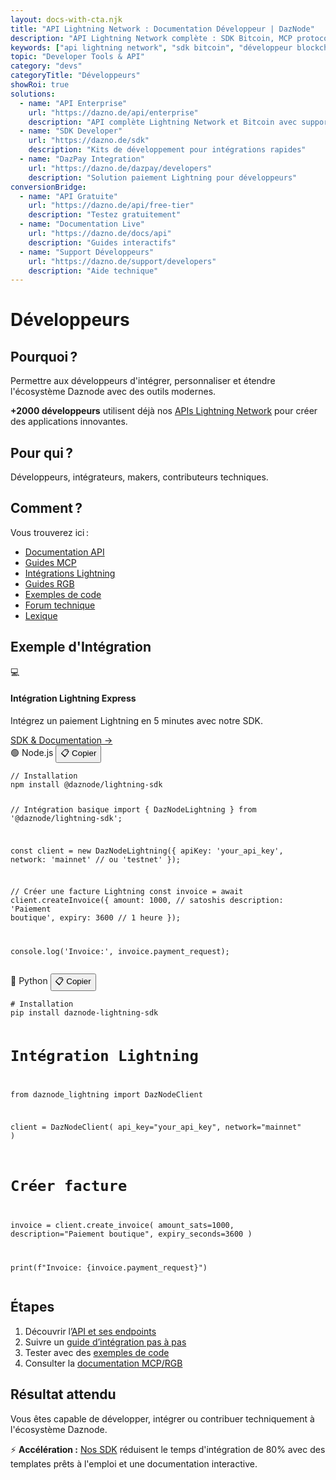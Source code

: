 ```yaml
---
layout: docs-with-cta.njk
title: "API Lightning Network : Documentation Développeur | DazNode"
description: "API Lightning Network complète : SDK Bitcoin, MCP protocol, RGB assets. Intégrez facilement DazNode dans vos applications avec guides interactifs et support 24/7."
keywords: ["api lightning network", "sdk bitcoin", "développeur blockchain", "api bitcoin", "mcp protocol", "rgb assets", "intégration lightning"]
topic: "Developer Tools & API"
category: "devs"
categoryTitle: "Développeurs"
showRoi: true
solutions:
  - name: "API Enterprise"
    url: "https://dazno.de/api/enterprise"
    description: "API complète Lightning Network et Bitcoin avec support 24/7"
  - name: "SDK Developer"
    url: "https://dazno.de/sdk"
    description: "Kits de développement pour intégrations rapides"
  - name: "DazPay Integration"
    url: "https://dazno.de/dazpay/developers"
    description: "Solution paiement Lightning pour développeurs"
conversionBridge:
  - name: "API Gratuite"
    url: "https://dazno.de/api/free-tier"
    description: "Testez gratuitement"
  - name: "Documentation Live"
    url: "https://dazno.de/docs/api"
    description: "Guides interactifs"
  - name: "Support Développeurs"
    url: "https://dazno.de/support/developers"
    description: "Aide technique"
---
```


# Développeurs

## Pourquoi ?
Permettre aux développeurs d'intégrer, personnaliser et étendre l'écosystème Daznode avec des outils modernes. 

**+2000 développeurs** utilisent déjà nos [APIs Lightning Network](https://dazno.de/api) pour créer des applications innovantes.

## Pour qui ?
Développeurs, intégrateurs, makers, contributeurs techniques.

## Comment ?
Vous trouverez ici :
- [Documentation API](../guides/developpeurs/api/)
- [Guides MCP](../guides/developpeurs/mcp/)
- [Intégrations Lightning](../lightning/premiers-pas/)
- [Guides RGB](../guides/developpeurs/rgb/)
- [Exemples de code](../guides/developpeurs/examples/)
- [Forum technique](https://github.com/Token4Good/daznode-docs/discussions)
- [Lexique](../glossary/)

## Exemple d'Intégration

<div class="callout callout-tip">
  <div class="callout-icon">💻</div>
  <div class="callout-content">
    <h4>Intégration Lightning Express</h4>
    <p>Intégrez un paiement Lightning en 5 minutes avec notre SDK.</p>
    <a href="https://dazno.de/sdk" class="cta-link">SDK & Documentation →</a>
  </div>
</div>

<div class="code-block">
  <div class="code-header">
    <span class="language-tag">🟢 Node.js</span>
    <button class="copy-btn">📋 Copier</button>
  </div>
  <pre><code>// Installation
npm install @daznode/lightning-sdk

// Intégration basique
import { DazNodeLightning } from '@daznode/lightning-sdk';

const client = new DazNodeLightning({
  apiKey: 'your_api_key',
  network: 'mainnet' // ou 'testnet'
});

// Créer une facture Lightning
const invoice = await client.createInvoice({
  amount: 1000, // satoshis
  description: 'Paiement boutique',
  expiry: 3600 // 1 heure
});

console.log('Invoice:', invoice.payment_request);
</code></pre>
</div>

<div class="code-block">
  <div class="code-header">
    <span class="language-tag">🐍 Python</span>
    <button class="copy-btn">📋 Copier</button>
  </div>
  <pre><code># Installation
pip install daznode-lightning-sdk

# Intégration Lightning
from daznode_lightning import DazNodeClient

client = DazNodeClient(
    api_key="your_api_key",
    network="mainnet"
)

# Créer facture
invoice = client.create_invoice(
    amount_sats=1000,
    description="Paiement boutique",
    expiry_seconds=3600
)

print(f"Invoice: {invoice.payment_request}")
</code></pre>
</div>

## Étapes
1. Découvrir l’[API et ses endpoints](../guides/developpeurs/api/)
2. Suivre un [guide d’intégration pas à pas](../lightning/premiers-pas/)
3. Tester avec des [exemples de code](../guides/developpeurs/examples/)
4. Consulter la [documentation MCP/RGB](../guides/developpeurs/mcp/)

## Résultat attendu
Vous êtes capable de développer, intégrer ou contribuer techniquement à l'écosystème Daznode.

⚡ **Accélération :** [Nos SDK](https://dazno.de/sdk) réduisent le temps d'intégration de 80% avec des templates prêts à l'emploi et une documentation interactive. 